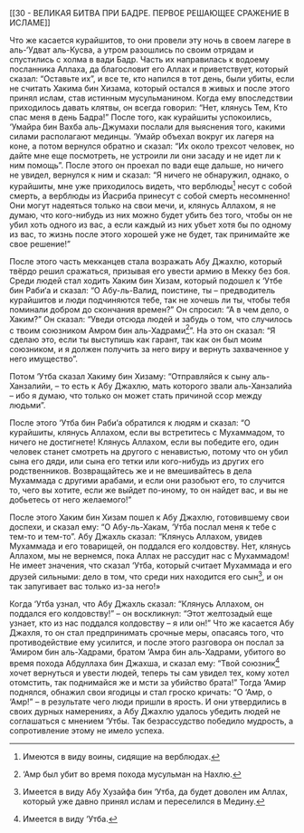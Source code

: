 [[30 - ВЕЛИКАЯ БИТВА ПРИ БАДРЕ. ПЕРВОЕ РЕШАЮЩЕЕ СРАЖЕНИЕ В ИСЛАМЕ]]

Что же касается курайшитов, то они провели эту ночь в своем лагере в аль-‘Удват аль-Кусва, а утром разошлись по своим отрядам и спустились с холма в вади Бадр. Часть их направилась к водоему посланника Аллаха, да благословит его Аллах и приветствует, который сказал: “Оставьте их”, и все те, кто напился в тот день, были убиты, если не считать Хакима бин Хизама, который остался в живых и после этого принял ислам, став истинным мусульманином. Когда ему впоследствии приходилось давать клятвы, он всегда говорил: “Нет, клянусь Тем, Кто спас меня в день Бадра!” После того, как курайшиты успокоились, ‘Умайра бин Вахба аль-Джумахи послали для выяснения того, какими силами располагают мединцы. ‘Умайр объехал вокруг их лагеря на коне, а потом вернулся обратно и сказал: “Их около трехсот человек, но дайте мне еще посмотреть, не устроили ли они засаду и не идет ли к ним помощь”. После этого он проехал по вади еще дальше, но ничего не увидел, вернулся к ним и сказал: “Я ничего не обнаружил, однако, о курайшиты, мне уже приходилось видеть, что верблюды[^1] несут с собой смерть, а верблюды из Йасриба принесут с собой смерть несомненно! Они могут надеяться только на свои мечи, и, клянусь Аллахом, я не думаю, что кого-нибудь из них можно будет убить без того, чтобы он не убил хоть одного из вас, а если каждый из них убьет хотя бы по одному из вас, то жизнь после этого хорошей уже не будет, так принимайте же свое решение!”

После этого часть мекканцев стала возражать Абу Джахлю, который твёрдо решил сражаться, призывая его увести армию в Мекку без боя. Среди людей стал ходить Хаким бин Хизам, который подошел к ‘Утбе бин Раби‘а и сказал: “О Абу-ль-Валид, поистине, ты – предводитель курайшитов и люди подчиняются тебе, так не хочешь ли ты, чтобы тебя поминали добром до скончания времен?” Он спросил: “А в чем дело, о Хаким?” Он сказал: “Уведи отсюда людей и забудь о том, что случилось с твоим союзником Амром бин аль-Хадрами[^2]”. На это он сказал: “Я сделаю это, если ты выступишь как гарант, так как он был моим союзником, и я должен получить за него виру и вернуть захваченное у него имущество”.

Потом ‘Утба сказал Хакиму бин Хизаму: “Отправляйся к сыну аль-Ханзалийи, – то есть к Абу Джахлю, мать которого звали аль-Ханзалийа – ибо я думаю, что только он может стать причиной ссор между людьми”.

После этого ‘Утба бин Раби‘а обратился к людям и сказал: “О курайшиты, клянусь Аллахом, если вы встретитесь с Мухаммадом, то ничего не достигнете! Клянусь Аллахом, если вы победите его, один человек станет смотреть на другого с ненавистью, потому что он убил сына его дяди, или сына его тетки или кого-нибудь из других его родственников. Возвращайтесь же и не вмешивайтесь в дела Мухаммада с другими арабами, и если они разобьют его, то случится то, чего вы хотите, если же выйдет по-иному, то он найдет вас, и вы не добьетесь от него желаемого!” 

После этого Хаким бин Хизам пошел к Абу Джахлю, готовившему свои доспехи, и сказал ему: “О Абу-ль-Хакам, ‘Утба послал меня к тебе с тем-то и тем-то”. Абу Джахль сказал: “Клянусь Аллахом, увидев Мухаммада и его товарищей, он поддался его колдовству. Нет, клянусь Аллахом, мы не вернемся, пока Аллах не рассудит нас с Мухаммадом! Не имеет значения, что сказал ‘Утба, который считает Мухаммада и его друзей сильными: дело в том, что среди них находится его сын[^3], и он так запугивает вас только из-за него!»

Когда ‘Утба узнал, что Абу Джахль сказал: “Клянусь Аллахом, он поддался его колдовству!” – он воскликнул: “Этот желтозадый еще узнает, кто из нас поддался колдовству – я или он!” Что же касается Абу Джахля, то он стал предпринимать срочные меры, опасаясь того, что противодействие ему усилится, и после этого разговора он послал за ‘Амиром бин аль-Хадрами, братом ‘Амра бин аль-Хадрами, убитого во время похода Абдуллаха бин Джахша, и сказал ему: “Твой союзник[^4] хочет вернуться и увести людей, теперь ты сам увидел тех, кому хотел отомстить, так поднимайся же и мсти за убийство брата!” Тогда ‘Амир поднялся, обнажил свои ягодицы и стал гроско кричать: “О ‘Амр, о ‘Амр!” – в результате чего люди пришли в ярость. И они утвердились в своих дурных намерениях, а Абу Джахлю удалось убедить людей не соглашаться с мнением ‘Утбы. Так безрассудство победило мудрость, а сопротивление этому не имело успеха.

[^1]: Имеются в виду воины, сидящие на верблюдах.

[^2]: ‘Амр был убит во время похода мусульман на Нахлю.

[^3]: Имеется в виду Абу Хузайфа бин ‘Утба, да будет доволен им Аллах, который уже давно принял ислам и переселился в Медину.

[^4]: Имеется в виду ‘Утба.

